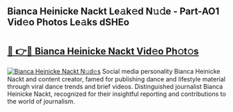 ## Bianca Heinicke Nackt Le𝚊k𝚎d N𝚞𝚍e - Part-AO1 Vid𝚎o Photos Le𝚊ks dSHEo

# <h2><a href="http://fb7w6cc.evod.top/?m=Bianca+Heinicke+Nackt">🔗 👉🔴 Bianca Heinicke Nackt Vid𝚎o Ph𝚘t𝚘s</a></h2>

[![Bianca Heinicke Nackt N𝚞d𝚎s](https://i.imgur.com/8V9OHl7.gif)](http://fb7w6cc.evod.top/?m=Bianca+Heinicke+Nackt)
Social media personality Bianca Heinicke Nackt and content creator, famed for publishing dance and lifestyle material through viral dance trends and brief videos. Distinguished journalist Bianca Heinicke Nackt, recognized for their insightful reporting and contributions to the world of journalism. 
